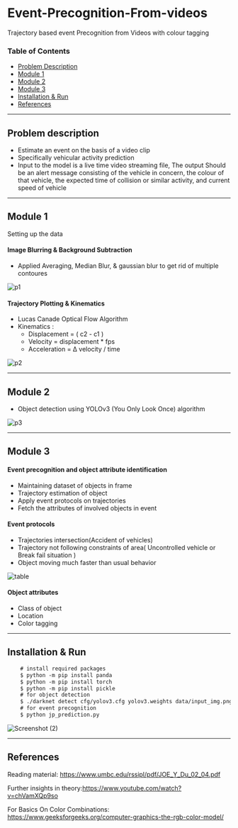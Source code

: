 # Event-Precognition-From-videos
Trajectory based event Precognition from Videos with colour tagging


### Table of Contents


- [Problem Description](#problem-description)
- [Module 1](#module-1)
- [Module 2](#module-2)
- [Module 3](#module-3)
- [Installation & Run](#installation-&-run)
- [References](#references)

---

## Problem description

- Estimate an event on the basis of a video clip
- Specifically vehicular activity prediction
- Input to the model is a live time video streaming file, The output Should be an alert message consisting of  the vehicle in concern, the colour of that vehicle, the expected time of collision or similar activity, and current speed of vehicle

---

## Module 1

Setting up the data

#### Image Blurring & Background Subtraction

- Applied Averaging, Median Blur, & gaussian blur to get rid of multiple contoures

![p1](https://user-images.githubusercontent.com/46133803/100916082-4a205280-34fb-11eb-809f-0f1a4ed1bbe6.png)

#### Trajectory Plotting & Kinematics

- Lucas Canade Optical Flow Algorithm
- Kinematics : 
  - Displacement = ( c2 - c1 )
  - Velocity = displacement *  fps
  - Acceleration = ∆ velocity / time
  
![p2](https://user-images.githubusercontent.com/46133803/100916504-d6327a00-34fb-11eb-97b5-2f1647c7a170.png)

---
  
 ## Module 2
 
 - Object detection using YOLOv3 (You Only Look Once) algorithm
 
 ![p3](https://user-images.githubusercontent.com/46133803/100916585-f2ceb200-34fb-11eb-8a27-303904a5fce9.png)

---

## Module 3

#### Event precognition and object attribute identification
- Maintaining dataset of objects in frame 
- Trajectory estimation of object
- Apply event protocols on trajectories
- Fetch the attributes of involved objects in event


#### Event protocols

- Trajectories intersection(Accident of vehicles)
- Trajectory not following constraints of area( Uncontrolled vehicle or Break fail situation )
- Object moving much faster than usual behavior

![table](https://user-images.githubusercontent.com/46133803/100918454-81443300-34fe-11eb-8279-b635d716c309.png)


#### Object attributes

- Class of object
- Location
- Color tagging

---

## Installation & Run

```html
    # install required packages 
    $ python -m pip install panda
    $ python -m pip install torch
    $ python -m pip install pickle
    # for object detection
    $ ./darknet detect cfg/yolov3.cfg yolov3.weights data/input_img.png -thresh 0.2
    # for event precognition
    $ python jp_prediction.py
```
![Screenshot (2)](https://user-images.githubusercontent.com/46133803/100918319-55c14880-34fe-11eb-9c17-0daf37ec740f.png)

---
## References

Reading material: https://www.umbc.edu/rssipl/pdf/JOE_Y_Du_02_04.pdf

Further insights in theory:https://www.youtube.com/watch?v=chVamXQp9so

For Basics On Color Combinations: https://www.geeksforgeeks.org/computer-graphics-the-rgb-color-model/
